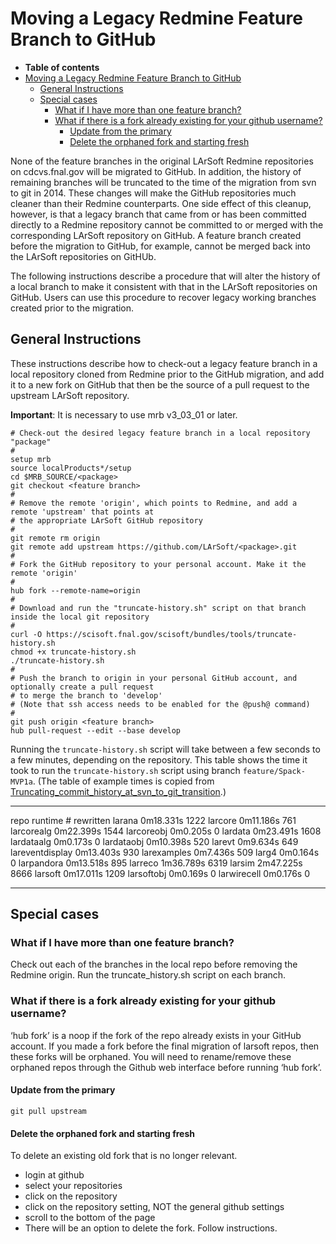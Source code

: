 Moving a Legacy Redmine Feature Branch to GitHub
======================================================================================================

-   **Table of contents**
-   [Moving a Legacy Redmine Feature Branch to GitHub](#Moving-a-Legacy-Redmine-Feature-Branch-to-GitHub)
    -   [General Instructions](#General-Instructions)
    -   [Special cases](#Special-cases)
        -   [What if I have more than one feature branch?](#What-if-I-have-more-than-one-feature-branch)
        -   [What if there is a fork already existing for your github username?](#What-if-there-is-a-fork-already-existing-for-your-github-username)
            -   [Update from the primary](#Update-from-the-primary)
            -   [Delete the orphaned fork and starting fresh](#Delete-the-orphaned-fork-and-starting-fresh)

None of the feature branches in the original LArSoft Redmine repositories on cdcvs.fnal.gov will be migrated to GitHub. In addition, the history of remaining branches will be truncated to the time of the migration from svn to git in 2014. These changes will make the GitHub repositories much cleaner than their Redmine counterparts. One side effect of this cleanup, however, is that a legacy branch that came from or has been committed directly to a Redmine repository cannot be committed to or merged with the corresponding LArSoft repository on GitHub. A feature branch created before the migration to GitHub, for example, cannot be merged back into the LArSoft repositories on GitHUb.

The following instructions describe a procedure that will alter the history of a local branch to make it consistent with that in the LArSoft repositories on GitHub. Users can use this procedure to recover legacy working branches created prior to the migration.

General Instructions
----------------------------------------------

These instructions describe how to check-out a legacy feature branch in a local repository cloned from Redmine prior to the GitHub migration, and add it to a new fork on GitHub that then be the source of a pull request to the upstream LArSoft repository.

**Important**: It is necessary to use mrb v3\_03\_01 or later.

    # Check-out the desired legacy feature branch in a local repository "package" 
    #
    setup mrb
    source localProducts*/setup
    cd $MRB_SOURCE/<package>
    git checkout <feature branch>
    #
    # Remove the remote 'origin', which points to Redmine, and add a remote 'upstream' that points at 
    # the appropriate LArSoft GitHub repository
    #
    git remote rm origin
    git remote add upstream https://github.com/LArSoft/<package>.git
    #
    # Fork the GitHub repository to your personal account. Make it the remote 'origin'
    #
    hub fork --remote-name=origin
    #
    # Download and run the "truncate-history.sh" script on that branch inside the local git repository 
    # 
    curl -O https://scisoft.fnal.gov/scisoft/bundles/tools/truncate-history.sh
    chmod +x truncate-history.sh
    ./truncate-history.sh
    #
    # Push the branch to origin in your personal GitHub account, and optionally create a pull request
    # to merge the branch to 'develop' 
    # (Note that ssh access needs to be enabled for the @push@ command)
    #
    git push origin <feature branch>
    hub pull-request --edit --base develop

Running the `truncate-history.sh` script will take between a few seconds to a few minutes, depending on the repository. This table shows the time it took to run the `truncate-history.sh` script using branch `feature/Spack-MVP1a`. (The table of example times is copied from [Truncating\_commit\_history\_at\_svn\_to\_git\_transition](Truncating_commit_history_at_svn_to_git_transition).)

  ----------------- ----------- --------------
  repo              runtime     \# rewritten
  larana            0m18.331s   1222
  larcore           0m11.186s   761
  larcorealg        0m22.399s   1544
  larcoreobj        0m0.205s    0
  lardata           0m23.491s   1608
  lardataalg        0m0.173s    0
  lardataobj        0m10.398s   520
  larevt            0m9.634s    649
  lareventdisplay   0m13.403s   930
  larexamples       0m7.436s    509
  larg4             0m0.164s    0
  larpandora        0m13.518s   895
  larreco           1m36.789s   6319
  larsim            2m47.225s   8666
  larsoft           0m17.011s   1209
  larsoftobj        0m0.169s    0
  larwirecell       0m0.176s    0
  ----------------- ----------- --------------

Special cases
--------------------------------

### What if I have more than one feature branch?

Check out each of the branches in the local repo before removing the Redmine origin. Run the truncate\_history.sh script on each branch.

### What if there is a fork already existing for your github username?

‘hub fork’ is a noop if the fork of the repo already exists in your GitHub account. If you made a fork before the final migration of larsoft repos, then these forks will be orphaned. You will need to rename/remove these orphaned repos through the Github web interface before running ‘hub fork’.

#### Update from the primary

    git pull upstream

#### Delete the orphaned fork and starting fresh

To delete an existing old fork that is no longer relevant.

-   login at github
-   select your repositories
-   click on the repository
-   click on the repository setting, NOT the general github settings
-   scroll to the bottom of the page
-   There will be an option to delete the fork. Follow instructions.
